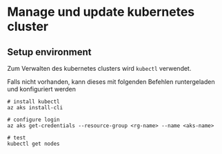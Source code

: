 # Manage und update kubernetes cluster

## Setup environment
Zum Verwalten des kubernetes clusters wird `kubectl` verwendet.

Falls nicht vorhanden, kann dieses mit folgenden Befehlen runtergeladen und konfiguriert werden

```
# install kubectl
az aks install-cli

# configure login
az aks get-credentials --resource-group <rg-name> --name <aks-name>

# test 
kubectl get nodes
```